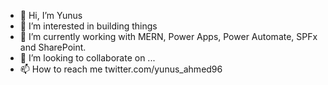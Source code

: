- 👋 Hi, I’m Yunus
- 👀 I’m interested in building things
- 🌱 I’m currently working with MERN, Power Apps, Power Automate, SPFx and SharePoint.
- 💞️ I’m looking to collaborate on ...
- 📫 How to reach me twitter.com/yunus_ahmed96

<!---
Yunus96/Yunus96 is a ✨ special ✨ repository because its `README.md` (this file) appears on your GitHub profile.
You can click the Preview link to take a look at your changes.
--->
